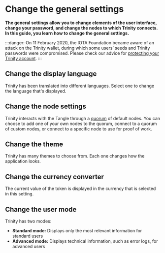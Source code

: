 # Change the general settings

**The general settings allow you to change elements of the user interface, change your password, and change the nodes to which Trinity connects. In this guide, you learn how to change the general settings.**

:::danger:
On 11 February 2020, the IOTA Foundation became aware of an attack on the Trinity wallet, during which some users’ seeds and Trinity passwords were compromised. Please check our advice for [protecting your Trinity account](../how-to-guides/protect-trinity-account.md).
:::

## Change the display language

Trinity has been translated into different languages. Select one to change the language that's displayed.

## Change the node settings

Trinity interacts with the Tangle through a [quorum](../concepts/node-quorum.md) of default nodes. You can choose to add one of your own nodes to the quorum, connect to a quorum of custom nodes, or connect to a specific node to use for proof of work.

## Change the theme

Trinity has many themes to choose from. Each one changes how the application looks. 

## Change the currency converter

The current value of the token is displayed in the currency that is selected in this setting.

## Change the user mode

Trinity has two modes:

- **Standard mode:** Displays only the most relevant information for standard users
- **Advanced mode:** Displays technical information, such as error logs, for advanced users